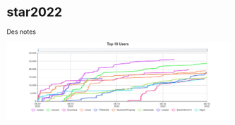 # star2022

Des notes

![alt text](https://github.com/0x14mth3n1ght/Writeup/blob/master/Star2022/Top%2010%20Users.png)

